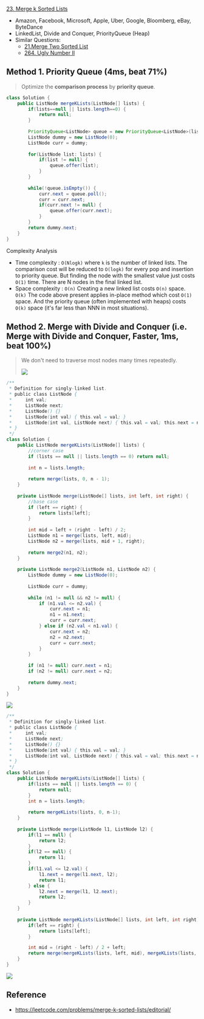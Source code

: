[23. Merge k Sorted Lists](https://leetcode.com/problems/merge-k-sorted-lists/)

* Amazon, Facebook, Microsoft, Apple, Uber, Google, Bloomberg, eBay, ByteDance
* LinkedList, Divide and Conquer, PriorityQueue (Heap)
* Similar Questions:
    * [21.Merge Two Sorted List](https://leetcode.com/problems/merge-two-sorted-lists/)
    * [264. Ugly Number II](https://leetcode.com/problems/ugly-number-ii/)
    
    

## Method 1. Priority Queue (4ms, beat 71%)
> Optimize the **comparison process** by **priority queue**.

```java
class Solution {
    public ListNode mergeKLists(ListNode[] lists) {
        if(lists==null || lists.length==0) {
            return null;
        }
        
        PriorityQueue<ListNode> queue = new PriorityQueue<ListNode>(lists.length, (a, b) -> (a.val - b.val));
        ListNode dummy = new ListNode(0);
        ListNode curr = dummy;
        
        for(ListNode list: lists) {
            if(list != null) {
                queue.offer(list);
            }
        }
        
        while(!queue.isEmpty()) {
            curr.next = queue.poll();
            curr = curr.next;
            if(curr.next != null) {
                queue.offer(curr.next);
            }
        }
        return dummy.next;
    }
}
```
Complexity Analysis
* Time complexity : `O(Nlogk)` where `k` is the number of linked lists. The comparison cost will be reduced to `O(logk)` for every pop and insertion to priority queue. But finding the node with the smallest value just costs `O(1)` time. There are N nodes in the final linked list. 
* Space complexity : `O(n)` Creating a new linked list costs `O(n)` space. `O(k)` The code above present applies in-place method which cost `O(1)` space. And the priority queue (often implemented with heaps) costs `O(k)` space (it's far less than NNN in most situations).



## Method 2. Merge with Divide and Conquer (i.e. Merge with Divide and Conquer, Faster, 1ms, beat 100%)
> We don't need to traverse most nodes many times repeatedly.
>
> ![](images/23_divide_and_conquer_new.png)

```java
/**
 * Definition for singly-linked list.
 * public class ListNode {
 *     int val;
 *     ListNode next;
 *     ListNode() {}
 *     ListNode(int val) { this.val = val; }
 *     ListNode(int val, ListNode next) { this.val = val; this.next = next; }
 * }
 */
class Solution {
    public ListNode mergeKLists(ListNode[] lists) {
        //corner case
        if (lists == null || lists.length == 0) return null;
        
        int n = lists.length;
        
        return merge(lists, 0, n - 1);
    }
    
    private ListNode merge(ListNode[] lists, int left, int right) {
        //base case
        if (left == right) {
            return lists[left];
        }
        
        int mid = left + (right - left) / 2;
        ListNode n1 = merge(lists, left, mid);
        ListNode n2 = merge(lists, mid + 1, right);
        
        return merge2(n1, n2);
    }
    
    private ListNode merge2(ListNode n1, ListNode n2) {
        ListNode dummy = new ListNode(0);
        
        ListNode curr = dummy;
        
        while (n1 != null && n2 != null) {
            if (n1.val <= n2.val) {
                curr.next = n1;
                n1 = n1.next;
                curr = curr.next;
            } else if (n2.val < n1.val) {
                curr.next = n2;
                n2 = n2.next;
                curr = curr.next;
            }
        }
        
        if (n1 != null) curr.next = n1;
        if (n2 != null) curr.next = n2;
        
        return dummy.next;
    }
}
```

![](images/23_Complexity_Analysis.png)



```java
/**
 * Definition for singly-linked list.
 * public class ListNode {
 *     int val;
 *     ListNode next;
 *     ListNode() {}
 *     ListNode(int val) { this.val = val; }
 *     ListNode(int val, ListNode next) { this.val = val; this.next = next; }
 * }
 */
class Solution {
    public ListNode mergeKLists(ListNode[] lists) {
        if(lists == null || lists.length == 0) {
            return null;
        }
        int n = lists.length;
        
        return mergeKLists(lists, 0, n-1);
    }
    
    private ListNode merge(ListNode l1, ListNode l2) {
        if(l1 == null) {
            return l2;
        }
        if(l2 == null) {
            return l1;
        }
        if(l1.val <= l2.val) {
            l1.next = merge(l1.next, l2);
            return l1;
        } else {
            l2.next = merge(l1, l2.next);
            return l2;
        }
    }
    
    private ListNode mergeKLists(ListNode[] lists, int left, int right) {
        if(left == right) {
            return lists[left];
        }

        int mid = (right - left) / 2 + left;
        return merge(mergeKLists(lists, left, mid), mergeKLists(lists, mid+1, right));
    }
}
```
![](images/23_Complexity_Analysis.png)


## Reference
* https://leetcode.com/problems/merge-k-sorted-lists/editorial/